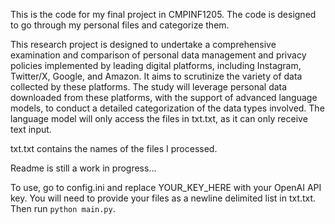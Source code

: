 This is the code for my final project in CMPINF1205. The code is designed to go through my personal files and categorize them.

This research project is designed to undertake a comprehensive examination and comparison of personal data management and privacy policies implemented by leading digital platforms, including Instagram, Twitter/X, Google, and Amazon. It aims to scrutinize the variety of data collected by these platforms. The study will leverage personal data downloaded from these platforms, with the support of advanced language models, to conduct a detailed categorization of the data types involved. The language model will only access the files in txt.txt, as it can only receive text input.

txt.txt contains the names of the files I processed.

Readme is still a work in progress...

To use, go to config.ini and replace YOUR_KEY_HERE with your OpenAI API key.
You will need to provide your files as a newline delimited list in txt.txt.
Then run `python main.py`.
